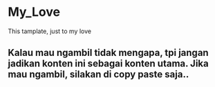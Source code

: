 # My_Love
This tamplate, just to my love

## Kalau mau ngambil tidak mengapa, tpi jangan jadikan konten ini sebagai konten utama. Jika mau ngambil, silakan di copy paste saja..

